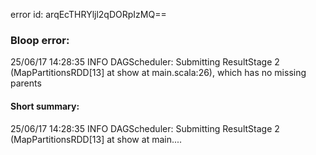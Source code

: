 error id: arqEcTHRYljl2qDORpIzMQ==
### Bloop error:

25/06/17 14:28:35 INFO DAGScheduler: Submitting ResultStage 2 (MapPartitionsRDD[13] at show at main.scala:26), which has no missing parents
#### Short summary: 

25/06/17 14:28:35 INFO DAGScheduler: Submitting ResultStage 2 (MapPartitionsRDD[13] at show at main....
